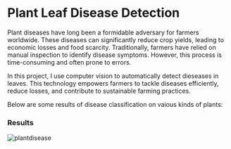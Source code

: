 # Plant Leaf Disease Detection

Plant diseases have long been a formidable adversary for farmers worldwide. These diseases can significantly reduce crop yields, leading to economic losses and food scarcity. Traditionally, farmers have relied on manual inspection to identify disease symptoms. However, this process is time-consuming and often prone to errors.

In this project, I use computer vision to automatically detect dieseases in leaves. This technology empowers farmers to tackle diseases efficiently, reduce losses, and contribute to sustainable farming practices.

Below are some results of disease classification on vaious kinds of plants:

### Results

![plantdisease](https://github.com/sairagillani18k/Leaf-disease-detection/assets/58274863/363aa95d-de1c-43e8-b911-45b5ad859e27)
